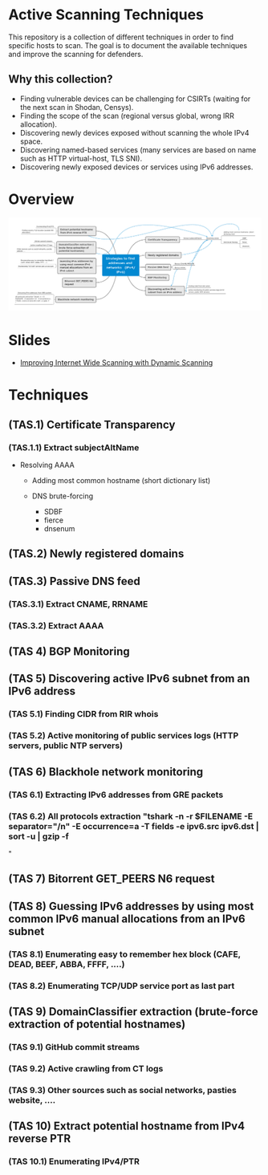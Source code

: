 # Active Scanning Techniques

This repository is a collection of different techniques in order to find specific hosts to scan. The goal is to document the available techniques and
improve the scanning for defenders.

## Why this collection?

- Finding vulnerable devices can be challenging for CSIRTs (waiting for the next scan in Shodan, Censys).
- Finding the scope of the scan (regional versus global, wrong IRR allocation).
- Discovering newly devices exposed without scanning the whole IPv4 space.
- Discovering named-based services (many services are based on name such as HTTP virtual-host, TLS SNI).
- Discovering newly exposed devices or services using IPv6 addresses.

# Overview

![](https://raw.githubusercontent.com/adulau/active-scanning-techniques/main/img/overview.png)

# Slides

- [Improving Internet Wide Scanning with Dynamic Scanning](https://github.com/adulau/active-scanning-techniques/blob/main/slides/active-scanning.pdf)

# Techniques

## (TAS.1) Certificate Transparency

### (TAS.1.1) Extract subjectAltName

- Resolving AAAA

	- Adding most common hostname  (short dictionary list)
	- DNS brute-forcing

		- SDBF
		- fierce
		- dnsenum

## (TAS.2) Newly registered domains

## (TAS.3) Passive DNS feed

### (TAS.3.1) Extract CNAME, RRNAME

### (TAS.3.2) Extract AAAA

## (TAS 4) BGP Monitoring

## (TAS 5) Discovering active IPv6 subnet from an IPv6 address

### (TAS 5.1) Finding CIDR from RIR whois

### (TAS 5.2) Active monitoring of public services logs (HTTP servers, public NTP servers)

## (TAS 6) Blackhole network monitoring

### (TAS 6.1) Extracting IPv6 addresses from GRE packets

### (TAS 6.2) All protocols extraction "tshark -n -r $FILENAME  -E separator="/n" -E occurrence=a -T fields -e ipv6.src ipv6.dst | sort -u | gzip -f
"

## (TAS 7) Bitorrent GET_PEERS N6 request

## (TAS 8) Guessing IPv6 addresses by using most common IPv6 manual allocations from an IPv6 subnet

### (TAS 8.1) Enumerating easy to remember hex block (CAFE, DEAD, BEEF, ABBA, FFFF, ....)

### (TAS 8.2) Enumerating TCP/UDP service port as last part

## (TAS 9) DomainClassifier extraction (brute-force extraction of potential hostnames)

### (TAS 9.1) GitHub commit streams

### (TAS 9.2) Active crawling from CT logs

### (TAS 9.3) Other sources such as social networks, pasties website, ....

## (TAS 10) Extract potential hostname from IPv4 reverse PTR

### (TAS 10.1) Enumerating IPv4/PTR

